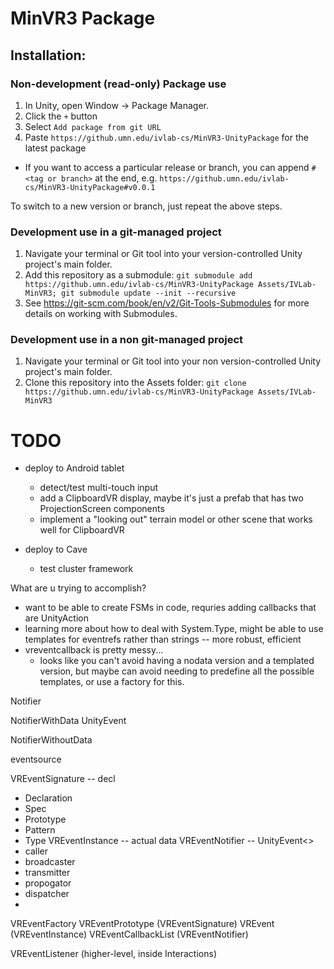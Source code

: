 # MinVR3 Package

## Installation:

### Non-development (read-only) Package use
1. In Unity, open Window -> Package Manager.
2. Click the ```+``` button
3. Select ```Add package from git URL```
4. Paste ```https://github.umn.edu/ivlab-cs/MinVR3-UnityPackage``` for the latest package
  - If you want to access a particular release or branch, you can append ```#<tag or branch>``` at the end, e.g. ```https://github.umn.edu/ivlab-cs/MinVR3-UnityPackage#v0.0.1```

To switch to a new version or branch, just repeat the above steps.

### Development use in a git-managed project
1. Navigate your terminal or Git tool into your version-controlled Unity project's main folder.
2. Add this repository as a submodule: ```git submodule add https://github.umn.edu/ivlab-cs/MinVR3-UnityPackage Assets/IVLab-MinVR3; git submodule update --init --recursive```
3. See https://git-scm.com/book/en/v2/Git-Tools-Submodules for more details on working with Submodules.

### Development use in a non git-managed project
1. Navigate your terminal or Git tool into your non version-controlled Unity project's main folder.
2. Clone this repository into the Assets folder: ```git clone https://github.umn.edu/ivlab-cs/MinVR3-UnityPackage Assets/IVLab-MinVR3```



# TODO

- deploy to Android tablet
  - detect/test multi-touch input
  - add a ClipboardVR display, maybe it's just a prefab that has two ProjectionScreen components
  - implement a "looking out" terrain model or other scene that works well for ClipboardVR

- deploy to Cave
  - test cluster framework



What are u trying to accomplish?
- want to be able to create FSMs in code, requries adding callbacks that are UnityAction<T>
- learning more about how to deal with System.Type, might be able to use templates for eventrefs rather than strings -- more robust, efficient
- vreventcallback is pretty messy...
  - looks like you can't avoid having a nodata version and a templated version, but maybe can
    avoid needing to predefine all the possible templates, or use a factory for this.






Notifier

NotifierWithData<T>
  UnityEvent<T>

NotifierWithoutData


eventsource


VREventSignature -- decl
  - Declaration
  - Spec
  - Prototype
  - Pattern
  - Type
VREventInstance -- actual data
VREventNotifier -- UnityEvent<>
  - caller
  - broadcaster
  - transmitter
  - propogator
  - dispatcher
  - 


VREventFactory
VREventPrototype (VREventSignature)
VREvent (VREventInstance)
VREventCallbackList (VREventNotifier)


VREventListener (higher-level, inside Interactions)

